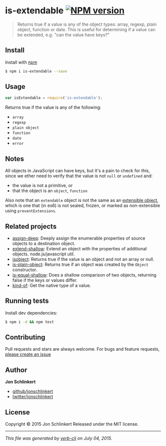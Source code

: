 # is-extendable [![NPM version](https://badge.fury.io/js/is-extendable.svg)](http://badge.fury.io/js/is-extendable)

> Returns true if a value is any of the object types: array, regexp, plain object, function or date. This is useful for determining if a value can be extended, e.g. "can the value have keys?"


































































































































































































































<extoc></extoc>

## Install

Install with [npm](https://www.npmjs.com/)

```sh
$ npm i is-extendable --save
```

## Usage

```js
var isExtendable = require('is-extendable');
```

Returns true if the value is any of the following:

* `array`
* `regexp`
* `plain object`
* `function`
* `date`
* `error`

## Notes

All objects in JavaScript can have keys, but it's a pain to check for this, since we ether need to verify that the value is not `null` or `undefined` and:

* the value is not a primitive, or
* that the object is an `object`, `function`

Also note that an `extendable` object is not the same as an [extensible object](https://developer.mozilla.org/en-US/docs/Web/JavaScript/Reference/Global_Objects/Object/isExtensible), which is one that (in es6) is not sealed, frozen, or marked as non-extensible using `preventExtensions`.

## Related projects

* [assign-deep](https://github.com/jonschlinkert/assign-deep): Deeply assign the enumerable properties of source objects to a destination object.
* [extend-shallow](https://github.com/jonschlinkert/extend-shallow): Extend an object with the properties of additional objects. node.js/javascript util.
* [isobject](https://github.com/jonschlinkert/isobject): Returns true if the value is an object and not an array or null.
* [is-plain-object](https://github.com/jonschlinkert/is-plain-object): Returns true if an object was created by the `Object` constructor.
* [is-equal-shallow](https://github.com/jonschlinkert/is-equal-shallow): Does a shallow comparison of two objects, returning false if the keys or values differ.
* [kind-of](https://github.com/jonschlinkert/kind-of): Get the native type of a value.

## Running tests

Install dev dependencies:

```sh
$ npm i -d && npm test
```

## Contributing

Pull requests and stars are always welcome. For bugs and feature requests, [please create an issue](https://github.com/jonschlinkert/is-extendable/issues/new)

## Author

**Jon Schlinkert**

+ [github/jonschlinkert](https://github.com/jonschlinkert)
+ [twitter/jonschlinkert](http://twitter.com/jonschlinkert)

## License

Copyright © 2015 Jon Schlinkert
Released under the MIT license.

***

_This file was generated by [verb-cli](https://github.com/assemble/verb-cli) on July 04, 2015._